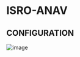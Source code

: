 # ISRO-ANAV
## CONFIGURATION
![image](https://github.com/user-attachments/assets/684771b0-3dcc-4074-9317-4f3cb9e4bb08)
